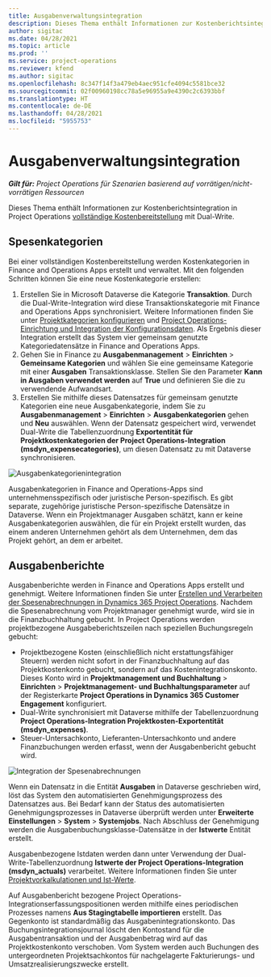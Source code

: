 ```yaml
---
title: Ausgabenverwaltungsintegration
description: Dieses Thema enthält Informationen zur Kostenberichtsintegration in Project Operations mit Dual-Write.
author: sigitac
ms.date: 04/28/2021
ms.topic: article
ms.prod: ''
ms.service: project-operations
ms.reviewer: kfend
ms.author: sigitac
ms.openlocfilehash: 8c347f14f3a479eb4aec951cfe4094c5581bce32
ms.sourcegitcommit: 02f00960198cc78a5e96955a9e4390c2c6393bbf
ms.translationtype: HT
ms.contentlocale: de-DE
ms.lasthandoff: 04/28/2021
ms.locfileid: "5955753"
---
```

# <a name="expense-management-integration"></a>Ausgabenverwaltungsintegration

_**Gilt für:** Project Operations für Szenarien basierend auf vorrätigen/nicht-vorrätigen Ressourcen_

Dieses Thema enthält Informationen zur Kostenberichtsintegration in Project Operations [vollständige Kostenbereitstellung](../expense/expense-overview.md) mit Dual-Write.

## <a name="expense-categories"></a>Spesenkategorien

Bei einer vollständigen Kostenbereitstellung werden Kostenkategorien in Finance and Operations Apps erstellt und verwaltet. Mit den folgenden Schritten können Sie eine neue Kostenkategorie erstellen:

1. Erstellen Sie in Microsoft Dataverse die Kategorie **Transaktion**. Durch die Dual-Write-Integration wird diese Transaktionskategorie mit Finance and Operations Apps synchronisiert. Weitere Informationen finden Sie unter [Projektkategorien konfigurieren](/dynamics365/project-operations/project-accounting/configure-project-categories) und [Project Operations-Einrichtung und Integration der Konfigurationsdaten](resource-dual-write-setup-integration.md). Als Ergebnis dieser Integration erstellt das System vier gemeinsam genutzte Kategoriedatensätze in Finance and Operations Apps.
2. Gehen Sie in Finance zu **Ausgabenmanagement** > **Einrichten** > **Gemeinsame Kategorien** und wählen Sie eine gemeinsame Kategorie mit einer **Ausgaben** Transaktionsklasse. Stellen Sie den Parameter **Kann in Ausgaben verwendet werden** auf **True** und definieren Sie die zu verwendende Aufwandsart.
3. Erstellen Sie mithilfe dieses Datensatzes für gemeinsam genutzte Kategorien eine neue Ausgabenkategorie, indem Sie zu **Ausgabenmanagement** > **Einrichten** > **Ausgabenkategorien** gehen und **Neu** auswählen. Wenn der Datensatz gespeichert wird, verwendet Dual-Write die Tabellenzuordnung **Exportentität für Projektkostenkategorien der Project Operations-Integration (msdyn\_expensecategories)**, um diesen Datensatz zu mit Dataverse synchronisieren.

  ![Ausgabenkategorienintegration](./media/DW6ExpenseCategories.png)

Ausgabenkategorien in Finance and Operations-Apps sind unternehmensspezifisch oder juristische Person-spezifisch. Es gibt separate, zugehörige juristische Person-spezifische Datensätze in Dataverse. Wenn ein Projektmanager Ausgaben schätzt, kann er keine Ausgabenkategorien auswählen, die für ein Projekt erstellt wurden, das einem anderen Unternehmen gehört als dem Unternehmen, dem das Projekt gehört, an dem er arbeitet. 

## <a name="expense-reports"></a>Ausgabenberichte

Ausgabenberichte werden in Finance and Operations Apps erstellt und genehmigt. Weitere Informationen finden Sie unter [Erstellen und Verarbeiten der Spesenabrechnungen in Dynamics 365 Project Operations](/learn/modules/create-process-expense-reports/). Nachdem die Spesenabrechnung vom Projektmanager genehmigt wurde, wird sie in die Finanzbuchhaltung gebucht. In Project Operations werden projektbezogene Ausgabeberichtszeilen nach speziellen Buchungsregeln gebucht:

  - Projektbezogene Kosten (einschließlich nicht erstattungsfähiger Steuern) werden nicht sofort in der Finanzbuchhaltung auf das Projektkostenkonto gebucht, sondern auf das Kostenintegrationskonto. Dieses Konto wird in **Projektmanagement und Buchhaltung** > **Einrichten** > **Projektmanagement- und Buchhaltungsparameter** auf der Registerkarte **Project Operations in Dynamics 365 Customer Engagement** konfiguriert.
  - Dual-Write synchronisiert mit Dataverse mithilfe der Tabellenzuordnung **Project Operations-Integration Projektkosten-Exportentität (msdyn\_expenses)**.
  - Steuer-Untersachkonto, Lieferanten-Untersachkonto und andere Finanzbuchungen werden erfasst, wenn der Ausgabenbericht gebucht wird.

  ![Integration der Spesenabrechnungen](./media/DW6ExpenseReports.png)

Wenn ein Datensatz in die Entität **Ausgaben** in Dataverse geschrieben wird, löst das System den automatisierten Genehmigungsprozess des Datensatzes aus. Bei Bedarf kann der Status des automatisierten Genehmigungsprozesses in Dataverse überprüft werden unter **Erweiterte Einstellungen** > **System** > **Systemjobs**. Nach Abschluss der Genehmigung werden die Ausgabenbuchungsklasse-Datensätze in der **Istwerte** Entität erstellt.

Ausgabenbezogene Istdaten werden dann unter Verwendung der Dual-Write-Tabellenzuordnung **Istwerte der Project Operations-Integration (msdyn\_actuals)** verarbeitet. Weitere Informationen finden Sie unter [Projektvorkalkulationen und Ist-Werte](resource-dual-write-estimates-actuals.md).

Auf Ausgabenbericht bezogene Project Operations-Integrationserfassungspositionen werden mithilfe eines periodischen Prozesses namens **Aus Stagingtabelle importieren** erstellt. Das Gegenkonto ist standardmäßig das Ausgabenintegrationskonto. Das Buchungsintegrationsjournal löscht den Kontostand für die Ausgabentransaktion und der Ausgabenbetrag wird auf das Projektkostenkonto verschoben. Vom System werden auch Buchungen des untergeordneten Projektsachkontos für nachgelagerte Fakturierungs- und Umsatzrealisierungszwecke erstellt.

